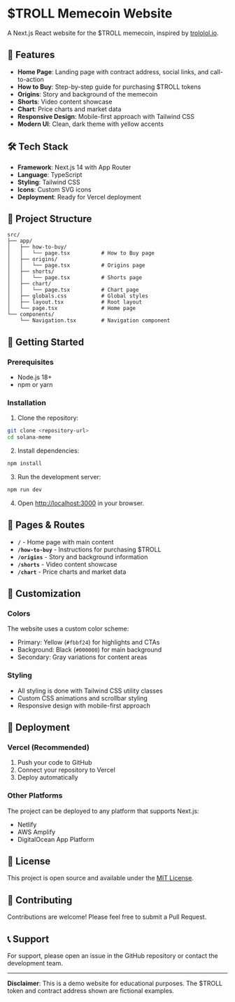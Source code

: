 # $TROLL Memecoin Website

A Next.js React website for the $TROLL memecoin, inspired by [trololol.io](https://trololol.io/).

## 🚀 Features

- **Home Page**: Landing page with contract address, social links, and call-to-action
- **How to Buy**: Step-by-step guide for purchasing $TROLL tokens
- **Origins**: Story and background of the memecoin
- **Shorts**: Video content showcase
- **Chart**: Price charts and market data
- **Responsive Design**: Mobile-first approach with Tailwind CSS
- **Modern UI**: Clean, dark theme with yellow accents

## 🛠️ Tech Stack

- **Framework**: Next.js 14 with App Router
- **Language**: TypeScript
- **Styling**: Tailwind CSS
- **Icons**: Custom SVG icons
- **Deployment**: Ready for Vercel deployment

## 📁 Project Structure

```
src/
├── app/
│   ├── how-to-buy/
│   │   └── page.tsx          # How to Buy page
│   ├── origins/
│   │   └── page.tsx          # Origins page
│   ├── shorts/
│   │   └── page.tsx          # Shorts page
│   ├── chart/
│   │   └── page.tsx          # Chart page
│   ├── globals.css           # Global styles
│   ├── layout.tsx            # Root layout
│   └── page.tsx              # Home page
└── components/
    └── Navigation.tsx        # Navigation component
```

## 🚀 Getting Started

### Prerequisites

- Node.js 18+ 
- npm or yarn

### Installation

1. Clone the repository:
```bash
git clone <repository-url>
cd solana-meme
```

2. Install dependencies:
```bash
npm install
```

3. Run the development server:
```bash
npm run dev
```

4. Open [http://localhost:3000](http://localhost:3000) in your browser.

## 📱 Pages & Routes

- **`/`** - Home page with main content
- **`/how-to-buy`** - Instructions for purchasing $TROLL
- **`/origins`** - Story and background information
- **`/shorts`** - Video content showcase
- **`/chart`** - Price charts and market data

## 🎨 Customization

### Colors
The website uses a custom color scheme:
- Primary: Yellow (`#fbbf24`) for highlights and CTAs
- Background: Black (`#000000`) for main background
- Secondary: Gray variations for content areas

### Styling
- All styling is done with Tailwind CSS utility classes
- Custom CSS animations and scrollbar styling
- Responsive design with mobile-first approach

## 🚀 Deployment

### Vercel (Recommended)
1. Push your code to GitHub
2. Connect your repository to Vercel
3. Deploy automatically

### Other Platforms
The project can be deployed to any platform that supports Next.js:
- Netlify
- AWS Amplify
- DigitalOcean App Platform

## 📝 License

This project is open source and available under the [MIT License](LICENSE).

## 🤝 Contributing

Contributions are welcome! Please feel free to submit a Pull Request.

## 📞 Support

For support, please open an issue in the GitHub repository or contact the development team.

---

**Disclaimer**: This is a demo website for educational purposes. The $TROLL token and contract address shown are fictional examples.
